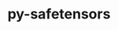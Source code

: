 ---
title: "py-safetensors"
layout: cache
categories: [package, develop-2024-12-08]
meta: {"versions": ["0.4.5"], "compilers": ["gcc@=13.2.0"], "oss": ["ubuntu24.04"], "platforms": ["linux"], "targets": ["aarch64", "x86_64_v3"], "stacks": ["ml-linux-aarch64-cpu", "ml-linux-aarch64-cuda", "ml-linux-x86_64-cpu", "ml-linux-x86_64-cuda", "ml-linux-x86_64-rocm", "root"], "num_specs": 4, "num_specs_by_stack": {"root": 4, "ml-linux-aarch64-cuda": 2, "ml-linux-aarch64-cpu": 2, "ml-linux-x86_64-cpu": 2, "ml-linux-x86_64-cuda": 2, "ml-linux-x86_64-rocm": 1}}
spec_details: [{"hash": "2vk75i2zbblbkmvshqil3zo7onx3yp5x", "compiler": "gcc@=13.2.0", "versions": ["0.4.5"], "os": "ubuntu24.04", "platform": "linux", "target": "aarch64", "variants": ["build_system=python_pip"], "stacks": ["root", "ml-linux-aarch64-cuda", "ml-linux-aarch64-cpu"], "size": "-", "tarball": "https://binaries.spack.io/develop-2024-12-08/build_cache/linux-ubuntu24.04-aarch64/gcc-13.2.0/py-safetensors-0.4.5/linux-ubuntu24.04-aarch64-gcc-13.2.0-py-safetensors-0.4.5-2vk75i2zbblbkmvshqil3zo7onx3yp5x.spack"}, {"hash": "pldi6btwqbi5mmjiu4mozp4xrx7naqnd", "compiler": "gcc@=13.2.0", "versions": ["0.4.5"], "os": "ubuntu24.04", "platform": "linux", "target": "aarch64", "variants": ["build_system=python_pip"], "stacks": ["root", "ml-linux-aarch64-cuda", "ml-linux-aarch64-cpu"], "size": "-", "tarball": "https://binaries.spack.io/develop-2024-12-08/build_cache/linux-ubuntu24.04-aarch64/gcc-13.2.0/py-safetensors-0.4.5/linux-ubuntu24.04-aarch64-gcc-13.2.0-py-safetensors-0.4.5-pldi6btwqbi5mmjiu4mozp4xrx7naqnd.spack"}, {"hash": "cw66rbzxn7gcmmlrv6iltytlbqpuhxy6", "compiler": "gcc@=13.2.0", "versions": ["0.4.5"], "os": "ubuntu24.04", "platform": "linux", "target": "x86_64_v3", "variants": ["build_system=python_pip"], "stacks": ["root", "ml-linux-x86_64-cpu", "ml-linux-x86_64-cuda"], "size": "-", "tarball": "https://binaries.spack.io/develop-2024-12-08/build_cache/linux-ubuntu24.04-x86_64_v3/gcc-13.2.0/py-safetensors-0.4.5/linux-ubuntu24.04-x86_64_v3-gcc-13.2.0-py-safetensors-0.4.5-cw66rbzxn7gcmmlrv6iltytlbqpuhxy6.spack"}, {"hash": "yxhamkf7ju2ozfeb3cb3wlh24tnd5nui", "compiler": "gcc@=13.2.0", "versions": ["0.4.5"], "os": "ubuntu24.04", "platform": "linux", "target": "x86_64_v3", "variants": ["build_system=python_pip"], "stacks": ["root", "ml-linux-x86_64-rocm", "ml-linux-x86_64-cpu", "ml-linux-x86_64-cuda"], "size": "-", "tarball": "https://binaries.spack.io/develop-2024-12-08/build_cache/linux-ubuntu24.04-x86_64_v3/gcc-13.2.0/py-safetensors-0.4.5/linux-ubuntu24.04-x86_64_v3-gcc-13.2.0-py-safetensors-0.4.5-yxhamkf7ju2ozfeb3cb3wlh24tnd5nui.spack"}]
---